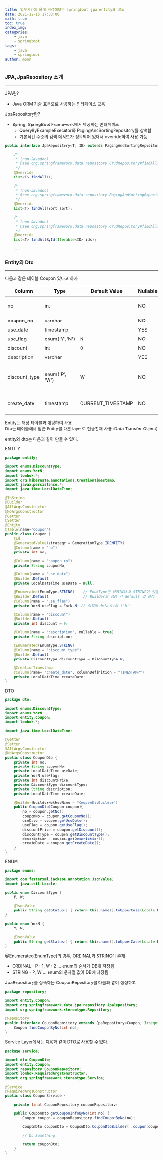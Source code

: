 ```yaml
---
title: 업무시간에 몰래 작성해보는 springboot jpa entity와 dto
date: 2021-12-15 17:50:00
math: true
toc: true
index_img:
categories:
    - java
    - springboot
tags:
    - java
    - springboot
author: moon
---
```

### JPA, JpaRepository 소개

---

JPA란?  
+ Java ORM 기술 표준으로 사용하는 인터페이스 모음  

JpaRepository란?  
+ Spring, SpringBoot Framework에서 제공하는 인터페이스
    - QueryByExampleExecutor와 PagingAndSortingRepository를 상속함
    - 기본적인 수준의 검색 메서드가 정의되어 있어서 override하여 사용 가능
    
```java
public interface JpaRepository<T, ID> extends PagingAndSortingRepository<T, ID>, QueryByExampleExecutor<T> {

	/*
	 * (non-Javadoc)
	 * @see org.springframework.data.repository.CrudRepository#findAll()
	 */
	@Override
	List<T> findAll();

	/*
	 * (non-Javadoc)
	 * @see org.springframework.data.repository.PagingAndSortingRepository#findAll(org.springframework.data.domain.Sort)
	 */
	@Override
	List<T> findAll(Sort sort);

	/*
	 * (non-Javadoc)
	 * @see org.springframework.data.repository.CrudRepository#findAll(java.lang.Iterable)
	 */
	@Override
	List<T> findAllById(Iterable<ID> ids);
	
	...
```

### Entity와 Dto

---
다음과 같은 테이블 Coupon 있다고 하자

| Column        | Type              | Default Value     | Nullable | 그 외                            | 
| ------------- | ----------------- | ----------------- | -------- | ------------------------------  |
| no            | int               |                   | NO       | Primary Key, Auto Increment     |
| coupon_no     | varchar           |                   | NO       | 쿠폰번호                          |
| use_date      | timestamp         |                   | YES      | 사용일자                          |
| use_flag      | enum('Y','N')     | N                 | NO       | 사용여부                          |
| discount      | int               | 0                 | NO       | 할인가격                          |
| description   | varchar           |                   | YES      | 쿠폰 설명                         |
| discount_type | enum('P', 'W')    | W                 | NO       | 할인 방식 ('P' : 퍼센티지, 'W' : 원) |
| create_date   | timestamp         | CURRENT_TIMESTAMP | NO       | Default Generated 생성 일자       |

Entity는 해당 테이블과 매핑하여 사용  
Dto는 테이블에서 받은 Entity를 다른 layer로 전송할때 사용 (Data Transfer Object)

entity와 dto는 다음과 같이 만들 수 있다.

ENTITY
```java
package entity;

import enums.DiscountType;
import enums.YorN;
import lombok.*;
import org.hibernate.annotations.CreationTimestamp;
import javax.persistence.*;
import java.time.LocalDateTime;

@ToString
@Builder
@AllArgsConstructor
@NoArgsConstructor
@Getter
@Setter
@Entity
@Table(name="coupon")
public class Coupon {
    @Id
    @GeneratedValue(strategy = GenerationType.IDENTITY)
    @Column(name = "no")
    private int no;

    @Column(name = "coupon_no")
    private String couponNo;

    @Column(name = "use_date")
    @Builder.Default
    private LocalDateTime useDate = null;

    @Enumerated(EnumType.STRING)    // EnumType은 ORDINAL과 STRING이 있음     
    @Builder.Default                // Builder로 생성 시 default 값 설정
    @Column(name = "use_flag")
    private YorN useFlag = YorN.N; // 설정될 default값 ('N')

    @Column(name = "discount")
    @Builder.Default
    private int discount = 0;

    @Column(name = "description", nullable = true)
    private String description;

    @Enumerated(EnumType.STRING)
    @Column(name = "discount_type")
    @Builder.Default
    private DiscountType discountType = DiscountType.W;

    @CreationTimestamp
    @Column(name= "create_date", columnDefinition = "TIMESTAMP")
    private LocalDateTime createDate;
}
```

DTO
```java
package dto;

import enums.DiscountType;
import enums.YorN;
import entity.Coupon;
import lombok.*;

import java.time.LocalDateTime;

@Getter
@Setter
@AllArgsConstructor
@NoArgsConstructor
public class CouponDto {
    private int no;
    private String couponNo;
    private LocalDateTime useDate;
    private YorN useFlag;
    private int discountPrice;
    private DiscountType discountType;
    private String description;
    private LocalDateTime createDate;

    @Builder(builderMethodName = "CouponDtoBuilder")
    public CouponDto(Coupon coupon){
        no = coupon.getNo();
        couponNo = coupon.getCouponNo();
        useDate = coupon.getUseDate();
        useFlag = coupon.getUseFlag();
        discountPrice = coupon.getDiscount();
        discountType = coupon.getDiscountType();
        description = coupon.getDescription();
        createDate = coupon.getCreateDate();
    }
}
```

ENUM
```java
package enums;

import com.fasterxml.jackson.annotation.JsonValue;
import java.util.Locale;

public enum DiscountType {
    P, W;

    @JsonValue
    public String getStatus() { return this.name().toUpperCase(Locale.ROOT); }
}

public enum YorN {
    Y, N;

    @JsonValue
    public String getStatus() { return this.name().toUpperCase(Locale.ROOT); }
}
```

@Enumerated(EnumType)의 경우, ORDINAL과 STRING이 존재
+ ORDINAL - P : 1, W : 2 ... enum의 순서가 DB에 저장됨
+ STRING - P, W ... enum의 문자열 값이 DB에 저장됨


JpaRepository를 상속하는 CouponRepository를 다음과 같이 생성하고

```java
package repository;

import entity.Coupon;
import org.springframework.data.jpa.repository.JpaRepository;
import org.springframework.stereotype.Repository;

@Repository
public interface CouponRepository extends JpaRepository<Coupon, Integer> {
    Coupon findCouponByNo(int no);
}

```

Service Layer에서는 다음과 같이 DTO로 사용할 수 있다.
```java
package service;

import dto.CouponDto;
import entity.Coupon;
import repository.CouponRepository;
import lombok.RequiredArgsConstructor;
import org.springframework.stereotype.Service;

@Service
@RequiredArgsConstructor
public class CouponService {

    private final CouponRepository couponRepository;

    public CouponDto getCouponInfoByNo(int no) {
        Coupon coupon = couponRepository.findCouponByNo(no);

        CouponDto couponDto = CouponDto.CouponDtoBuilder().coupon(coupon).build();

        // Do Something

        return couponDto;
    }
}

```
